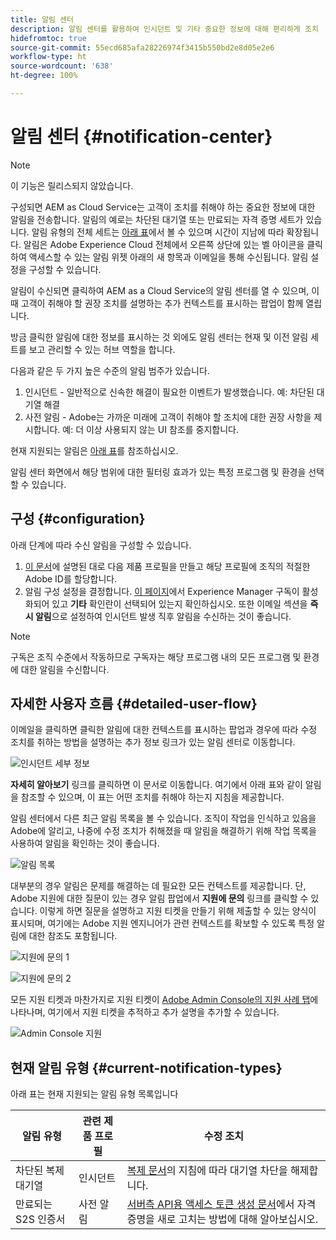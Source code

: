 ```yaml
---
title: 알림 센터
description: 알림 센터를 활용하여 인시던트 및 기타 중요한 정보에 대해 편리하게 조치
hidefromtoc: true
source-git-commit: 55ecd685afa28226974f3415b550bd2e8d05e2e6
workflow-type: ht
source-wordcount: '638'
ht-degree: 100%

---
```



# 알림 센터 {#notification-center}

>[!NOTE]
>이 기능은 릴리스되지 않았습니다.

구성되면 AEM as Cloud Service는 고객이 조치를 취해야 하는 중요한 정보에 대한 알림을 전송합니다. 알림의 예로는 차단된 대기열 또는 만료되는 자격 증명 세트가 있습니다. 알림 유형의 전체 세트는 [아래 표](#current-notification-types)에서 볼 수 있으며 시간이 지남에 따라 확장됩니다. 알림은 Adobe Experience Cloud 전체에서 오른쪽 상단에 있는 벨 아이콘을 클릭하여 액세스할 수 있는 알림 위젯 아래의 새 항목과 이메일을 통해 수신됩니다. 알림 설정을 구성할 수 있습니다.

알림이 수신되면 클릭하여 AEM as a Cloud Service의 알림 센터를 열 수 있으며, 이때 고객이 취해야 할 권장 조치를 설명하는 추가 컨텍스트를 표시하는 팝업이 함께 열립니다.

방금 클릭한 알림에 대한 정보를 표시하는 것 외에도 알림 센터는 현재 및 이전 알림 세트를 보고 관리할 수 있는 허브 역할을 합니다. <!-- It can be accessed directly at the url TBD (Alexandru: I'm intentionally keeping it TBD for now so customers don't find it) -->

다음과 같은 두 가지 높은 수준의 알림 범주가 있습니다.

1. 인시던트 - 일반적으로 신속한 해결이 필요한 이벤트가 발생했습니다. 예: 차단된 대기열 해결
1. 사전 알림 - Adobe는 가까운 미래에 고객이 취해야 할 조치에 대한 권장 사항을 제시합니다. 예: 더 이상 사용되지 않는 UI 참조를 중지합니다.

현재 지원되는 알림은 [아래 표](#current-notification-types)를 참조하십시오.

알림 센터 화면에서 해당 범위에 대한 필터링 효과가 있는 특정 프로그램 및 환경을 선택할 수 있습니다.

## 구성 {#configuration}

아래 단계에 따라 수신 알림을 구성할 수 있습니다.

1. [이 문서](/help/journey-onboarding/notification-profiles.md)에 설명된 대로 다음 제품 프로필을 만들고 해당 프로필에 조직의 적절한 Adobe ID를 할당합니다.
1. 알림 구성 설정을 결정합니다. [이 페이지](https://experience.adobe.com/preferences/notification-section)에서 Experience Manager 구독이 활성화되어 있고 **기타** 확인란이 선택되어 있는지 확인하십시오. 또한 이메일 섹션을 **즉시 알림**&#x200B;으로 설정하여 인시던트 발생 직후 알림을 수신하는 것이 좋습니다.

>[!NOTE]
>구독은 조직 수준에서 작동하므로 구독자는 해당 프로그램 내의 모든 프로그램 및 환경에 대한 알림을 수신합니다.

## 자세한 사용자 흐름 {#detailed-user-flow}

이메일을 클릭하면 클릭한 알림에 대한 컨텍스트를 표시하는 팝업과 경우에 따라 수정 조치를 취하는 방법을 설명하는 추가 정보 링크가 있는 알림 센터로 이동합니다.

![인시던트 세부 정보](/help/operations/assets/incident-details.png)

**자세히 알아보기** 링크를 클릭하면 이 문서로 이동합니다. 여기에서 아래 표와 같이 알림을 참조할 수 있으며, 이 표는 어떤 조치를 취해야 하는지 지침을 제공합니다.

알림 센터에서 다른 최근 알림 목록을 볼 수 있습니다. 조직이 작업을 인식하고 있음을 Adobe에 알리고, 나중에 수정 조치가 취해졌을 때 알림을 해결하기 위해 작업 목록을 사용하여 알림을 확인하는 것이 좋습니다.

![알림 목록](/help/operations/assets/notification-list.png)

대부분의 경우 알림은 문제를 해결하는 데 필요한 모든 컨텍스트를 제공합니다. 단, Adobe 지원에 대한 질문이 있는 경우 알림 팝업에서 **지원에 문의** 링크를 클릭할 수 있습니다. 이렇게 하면 질문을 설명하고 지원 티켓을 만들기 위해 제출할 수 있는 양식이 표시되며, 여기에는 Adobe 지원 엔지니어가 관련 컨텍스트를 확보할 수 있도록 특정 알림에 대한 참조도 포함됩니다.

![지원에 문의 1](/help/operations/assets/contact-support1.png)

![지원에 문의 2](/help/operations/assets/contact-support2.png)

모든 지원 티켓과 마찬가지로 지원 티켓이 [Adobe Admin Console의 지원 사례 탭](https://helpx.adobe.com/enterprise/using/support-for-enterprise.html)에 나타나며, 여기에서 지원 티켓을 추적하고 추가 설명을 추가할 수 있습니다.

![Admin Console 지원](/help/operations/assets/admin-console-support.png)

## 현재 알림 유형 {#current-notification-types}

아래 표는 현재 지원되는 알림 유형 목록입니다

| 알림 유형 | 관련 제품 프로필 | 수정 조치 |
|---|---|---|
| 차단된 복제 대기열 | 인시던트 | [복제 문서](/help/operations/replication.md#troubleshooting)의 지침에 따라 대기열 차단을 해제합니다. |
| 만료되는 S2S 인증서 | 사전 알림 | [서버측 API용 액세스 토큰 생성 문서](/help/implementing/developing/introduction/generating-access-tokens-for-server-side-apis.md#refresh-credentials)에서 자격 증명을 새로 고치는 방법에 대해 알아보십시오. |

